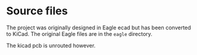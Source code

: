 # Source files
The project was originally designed in Eagle ecad but has been converted to KiCad. The original Eagle files are in the `eagle` directory.  

The kicad pcb is unrouted however. 
